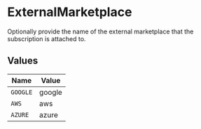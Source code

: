 # ExternalMarketplace

Optionally provide the name of the external marketplace that the subscription is attached to.


## Values

| Name     | Value    |
| -------- | -------- |
| `GOOGLE` | google   |
| `AWS`    | aws      |
| `AZURE`  | azure    |